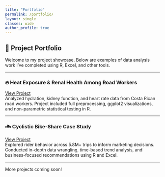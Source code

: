 ```yaml
---
title: "Portfolio"
permalink: /portfolio/
layout: single
classes: wide
author_profile: true
---
```


## 📁 Project Portfolio

Welcome to my project showcase. Below are examples of data analysis work I’ve completed using R, Excel, and other tools.

---

### 🔥 Heat Exposure & Renal Health Among Road Workers  
[View Project](/portfolio/heat-exposure/)  
Analyzed hydration, kidney function, and heart rate data from Costa Rican road workers. Project included full preprocessing, ggplot2 visualizations, and non-parametric statistical testing in R.

---

### 🚲 Cyclistic Bike-Share Case Study  
[View Project](/portfolio/cyclistic-case-study/)  
Explored rider behavior across 5.8M+ trips to inform marketing decisions. Conducted in-depth data wrangling, time-based trend analysis, and business-focused recommendations using R and Excel.

---

More projects coming soon!
